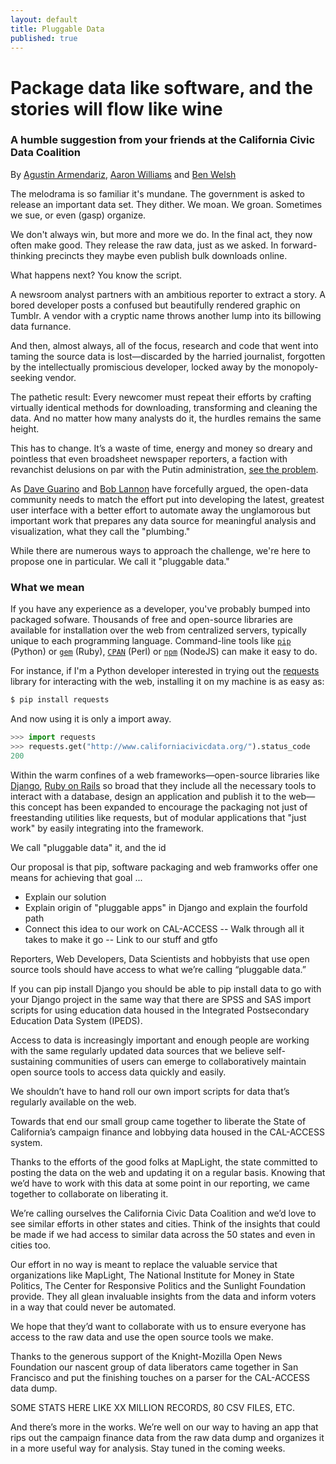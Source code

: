```yaml
---
layout: default
title: Pluggable Data
published: true
---
```


# Package data like software, and the stories will flow like wine

### A humble suggestion from your friends at the California Civic Data Coalition

By [Agustin Armendariz](mailto:aarmendariz@gmail.com), [Aaron Williams](mailto:awilliams@cironline.org) and [Ben Welsh](mailto:ben.welsh@gmail.com)

The melodrama is so familiar it's mundane. The government is asked to release an important data set. They dither. We moan. We groan. Sometimes we sue, or even (gasp) organize. 

We don't always win, but more and more we do. In the final act, they now often make good. They release the raw data, just as we asked. In forward-thinking precincts they maybe even publish bulk downloads online.

What happens next? You know the script. 

A newsroom analyst partners with an ambitious reporter to extract a story. A bored developer posts a confused but beautifully rendered graphic on Tumblr. A vendor with a cryptic name throws another lump into its billowing data furnance.

And then, almost always, all of the focus, research and code that went into taming the source data is lost&mdash;discarded by the harried journalist, forgotten by the intellectually promiscious developer, locked away by the monopoly-seeking vendor.

The pathetic result: Every newcomer must repeat their efforts by crafting virtually identical methods for downloading, transforming and cleaning the data. And no matter how many analysts do it, the hurdles remains the same height.

This has to change. It’s a waste of time, energy and money so dreary and pointless that even broadsheet newspaper reporters, a faction with revanchist delusions on par with the Putin administration, [see the problem](http://www.nytimes.com/2014/08/18/technology/for-big-data-scientists-hurdle-to-insights-is-janitor-work.html?_r=0).

As [Dave Guarino](http://daguar.github.io/2014/03/17/etl-for-america/) and [Bob Lannon](http://sunlightfoundation.com/blog/2014/03/21/data-plumbers/) have forcefully argued, the open-data community needs to match the effort put into developing the latest, greatest user interface with a better effort to automate away the unglamorous but important work that prepares any data source for meaningful analysis and visualization, what they call the "plumbing."

While there are numerous ways to approach the challenge, we're here to propose one in particular. We call it "pluggable data."

### What we mean

If you have any experience as a developer, you've probably bumped into packaged sofware. Thousands of free and open-source libraries are available for installation over the web from centralized servers, typically unique to each programming language. Command-line tools like [``pip``](http://pip.readthedocs.org/en/latest/index.html) (Python) or [``gem``](https://rubygems.org/) (Ruby), [``CPAN``](http://www.cpan.org/) (Perl) or [``npm``](https://www.npmjs.org/) (NodeJS) can make it easy to do. 

For instance, if I'm a Python developer interested in trying out the [requests](http://docs.python-requests.org/en/latest/) library for interacting with the web, installing it on my machine is as easy as:

~~~ bash
$ pip install requests
~~~

And now using it is only a import away.

~~~ python
>>> import requests
>>> requests.get("http://www.californiacivicdata.org/").status_code
200
~~~

Within the warm confines of a web frameworks&mdash;open-source libraries like [Django](http://www.djangoproject.com/), [Ruby on Rails](http://rubyonrails.org/) so broad that they include all the necessary tools to interact with a database, design an application and publish it to the web&mdash;this concept has been expanded to encourage the packaging not just of freestanding utilities like requests, but of modular applications that "just work" by easily integrating into the framework.

We call "pluggable data" it,  and the id

Our proposal is that pip, software packaging and web framworks offer one means for achieving that goal ... 

- Explain our solution
- Explain origin of "pluggable apps" in Django and explain the fourfold path
- Connect this idea to our work on CAL-ACCESS
-- Walk through all it takes to make it go 
-- Link to our stuff and gtfo

Reporters, Web Developers,  Data Scientists and hobbyists that use open source tools should have access to what we’re calling “pluggable data.”
 
If you can pip install Django you should be able to pip install data to go with your Django project in the same way that there are SPSS and SAS import scripts for using education data housed in the Integrated Postsecondary Education Data System (IPEDS).
 
Access to data is increasingly important and enough people are working with the same regularly updated data sources that we believe self-sustaining communities of users can emerge to collaboratively maintain open source tools to access data quickly and easily.
 
We shouldn’t have to hand roll our own import scripts for data that’s regularly available on the web.
 
Towards that end our small group came together to liberate the State of California’s campaign finance and lobbying data housed in the CAL-ACCESS system.
 
Thanks to the efforts of the good folks at MapLight, the state committed to posting the data on the web and updating it on a regular basis. Knowing that we’d have to work with this data at some point in our reporting, we came together to collaborate on liberating it.
 
We’re calling ourselves the California Civic Data Coalition and we’d love to see similar efforts in other states and cities. Think of the insights that could be made if we had access to similar data across the 50 states and even in cities too.
 
Our effort in no way is meant to replace the valuable service that organizations like MapLight, The National Institute for Money in State Politics, The Center for Responsive Politics and the Sunlight Foundation provide. They all glean invaluable insights from the data and inform voters in a way that could never be automated.
 
We hope that they’d want to collaborate with us to ensure everyone has access to the raw data and use the open source tools we make.
 
Thanks to the generous support of the Knight-Mozilla Open News Foundation our nascent group of data liberators came together in San Francisco and put the finishing touches on a parser for the CAL-ACCESS data dump.
 
SOME STATS HERE LIKE XX MILLION RECORDS, 80 CSV FILES, ETC.  
 
And there’s more in the works. We’re well on our way to having an app that rips out the campaign finance data from the raw data dump and organizes it in a more useful way for analysis. Stay tuned in the coming weeks.